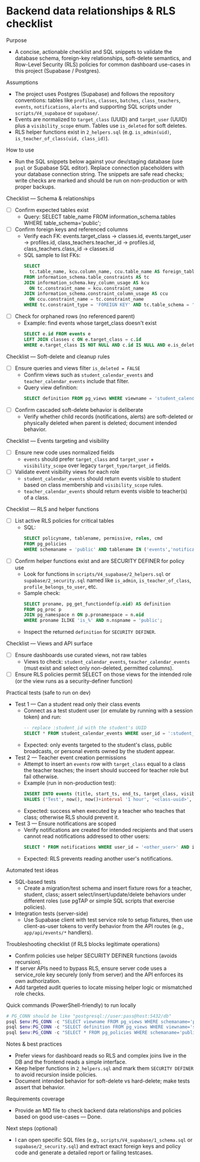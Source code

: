 # Backend data relationships & RLS checklist

Purpose
- A concise, actionable checklist and SQL snippets to validate the database schema, foreign-key relationships, soft-delete semantics, and Row-Level Security (RLS) policies for common dashboard use-cases in this project (Supabase / Postgres).

Assumptions
- The project uses Postgres (Supabase) and follows the repository conventions: tables like `profiles`, `classes`, `batches`, `class_teachers`, `events`, `notifications`, `alerts` and supporting SQL scripts under `scripts/V4_supabase` or `supabase/`.
- Events are normalized to `target_class` (UUID) and `target_user` (UUID) plus a `visibility_scope` enum. Tables use `is_deleted` for soft deletes.
- RLS helper functions exist in `2_helpers.sql` (e.g. `is_admin(uid)`, `is_teacher_of_class(uid, class_id)`).

How to use
- Run the SQL snippets below against your dev/staging database (use `psql` or Supabase SQL editor). Replace connection placeholders with your database connection string. The snippets are safe read checks; write checks are marked and should be run on non-production or with proper backups.

Checklist — Schema & relationships
- [ ] Confirm expected tables exist
  - Query: SELECT table_name FROM information_schema.tables WHERE table_schema='public';
- [ ] Confirm foreign keys and referenced columns
  - Verify each FK: events.target_class -> classes.id, events.target_user -> profiles.id, class_teachers.teacher_id -> profiles.id, class_teachers.class_id -> classes.id
  - SQL sample to list FKs:
    ```sql
    SELECT
      tc.table_name, kcu.column_name, ccu.table_name AS foreign_table, ccu.column_name AS foreign_column
    FROM information_schema.table_constraints AS tc
    JOIN information_schema.key_column_usage AS kcu
      ON tc.constraint_name = kcu.constraint_name
    JOIN information_schema.constraint_column_usage AS ccu
      ON ccu.constraint_name = tc.constraint_name
    WHERE tc.constraint_type = 'FOREIGN KEY' AND tc.table_schema = 'public';
    ```
- [ ] Check for orphaned rows (no referenced parent)
  - Example: find events whose target_class doesn't exist
    ```sql
    SELECT e.id FROM events e
    LEFT JOIN classes c ON e.target_class = c.id
    WHERE e.target_class IS NOT NULL AND c.id IS NULL AND e.is_deleted = FALSE;
    ```

Checklist — Soft-delete and cleanup rules
- [ ] Ensure queries and views filter `is_deleted = FALSE`
  - Confirm views such as `student_calendar_events` and `teacher_calendar_events` include that filter.
  - Query view definition:
    ```sql
    SELECT definition FROM pg_views WHERE viewname = 'student_calendar_events';
    ```
- [ ] Confirm cascaded soft-delete behavior is deliberate
  - Verify whether child records (notifications, alerts) are soft-deleted or physically deleted when parent is deleted; document intended behavior.

Checklist — Events targeting and visibility
- [ ] Ensure new code uses normalized fields
  - `events` should prefer `target_class` and `target_user` + `visibility_scope` over legacy `target_type/target_id` fields.
- [ ] Validate event visibility views for each role
  - `student_calendar_events` should return events visible to student based on class membership and `visibility_scope` rules.
  - `teacher_calendar_events` should return events visible to teacher(s) of a class.

Checklist — RLS and helper functions
- [ ] List active RLS policies for critical tables
  - SQL:
    ```sql
    SELECT policyname, tablename, permissive, roles, cmd
    FROM pg_policies
    WHERE schemaname = 'public' AND tablename IN ('events','notifications','alerts','profiles','classes');
    ```
- [ ] Confirm helper functions exist and are SECURITY DEFINER for policy use
  - Look for functions in `scripts/V4_supabase/2_helpers.sql` or `supabase/2_security.sql` named like `is_admin`, `is_teacher_of_class`, `profile_belongs_to_user`, etc.
  - Sample check:
    ```sql
    SELECT proname, pg_get_functiondef(p.oid) AS definition
    FROM pg_proc p
    JOIN pg_namespace n ON p.pronamespace = n.oid
    WHERE proname ILIKE 'is_%' AND n.nspname = 'public';
    ```
  - Inspect the returned `definition` for `SECURITY DEFINER`.

Checklist — Views and API surface
- [ ] Ensure dashboards use curated views, not raw tables
  - Views to check: `student_calendar_events`, `teacher_calendar_events` (must exist and select only non-deleted, permitted columns).
- [ ] Ensure RLS policies permit SELECT on those views for the intended role (or the view runs as a security-definer function)

Practical tests (safe to run on dev)
- Test 1 — Can a student read only their class events
  - Connect as a test student user (or emulate by running with a session token) and run:
    ```sql
    -- replace :student_id with the student's UUID
    SELECT * FROM student_calendar_events WHERE user_id = ':student_id' LIMIT 10;
    ```
  - Expected: only events targeted to the student's class, public broadcasts, or personal events owned by the student appear.
- Test 2 — Teacher event creation permissions
  - Attempt to insert an `events` row with `target_class` equal to a class the teacher teaches; the insert should succeed for teacher role but fail otherwise.
  - Example (run in non-production test):
    ```sql
    INSERT INTO events (title, start_ts, end_ts, target_class, visibility_scope, created_by, event_type)
    VALUES ('Test', now(), now()+interval '1 hour', '<class-uuid>', 'class', '<teacher-uuid>', 'class');
    ```
  - Expected: success when executed by a teacher who teaches that class; otherwise RLS should prevent it.
- Test 3 — Ensure notifications are scoped
  - Verify notifications are created for intended recipients and that users cannot read notifications addressed to other users:
    ```sql
    SELECT * FROM notifications WHERE user_id = '<other_user>' AND is_deleted = FALSE;
    ```
  - Expected: RLS prevents reading another user's notifications.

Automated test ideas
- SQL-based tests
  - Create a migration/test schema and insert fixture rows for a teacher, student, class; assert select/insert/update/delete behaviors under different roles (use pgTAP or simple SQL scripts that exercise policies).
- Integration tests (server-side)
  - Use Supabase client with test service role to setup fixtures, then use client-as-user tokens to verify behavior from the API routes (e.g., `app/api/events/*` handlers).

Troubleshooting checklist (if RLS blocks legitimate operations)
- Confirm policies use helper SECURITY DEFINER functions (avoids recursion).
- If server APIs need to bypass RLS, ensure server code uses a service_role key securely (only from server) and the API enforces its own authorization.
- Add targeted audit queries to locate missing helper logic or mismatched role checks.

Quick commands (PowerShell-friendly) to run locally
```powershell
# PG_CONN should be like "postgresql://user:pass@host:5432/db"
psql $env:PG_CONN -c "SELECT viewname FROM pg_views WHERE schemaname='public';"
psql $env:PG_CONN -c "SELECT definition FROM pg_views WHERE viewname='student_calendar_events';"
psql $env:PG_CONN -c "SELECT * FROM pg_policies WHERE schemaname='public';"
```

Notes & best practices
- Prefer views for dashboard reads so RLS and complex joins live in the DB and the frontend reads a simple interface.
- Keep helper functions in `2_helpers.sql` and mark them `SECURITY DEFINER` to avoid recursion inside policies.
- Document intended behavior for soft-delete vs hard-delete; make tests assert that behavior.

Requirements coverage
- Provide an MD file to check backend data relationships and policies based on good use-cases — Done.

Next steps (optional)
- I can open specific SQL files (e.g., `scripts/V4_supabase/1_schema.sql` or `supabase/2_security.sql`) and extract exact foreign keys and policy code and generate a detailed report or failing testcases.
